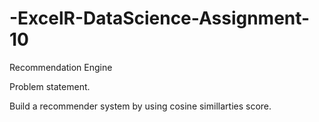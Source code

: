 # -ExcelR-DataScience-Assignment-10
Recommendation Engine

Problem statement.

Build a recommender system by using cosine simillarties score.
